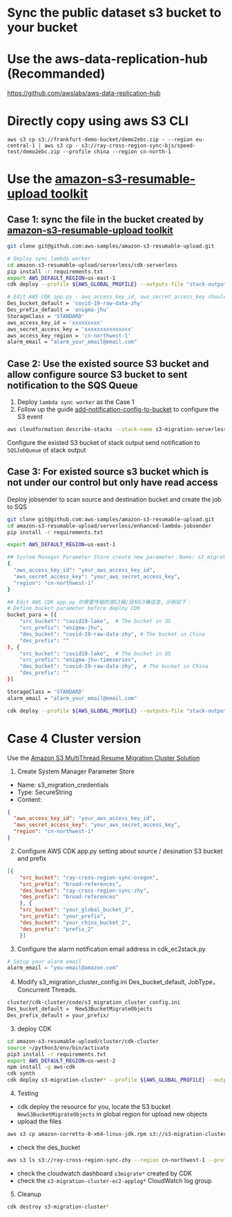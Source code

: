 # Sync the public dataset s3 bucket to your bucket

# Use the aws-data-replication-hub (Recommanded)

https://github.com/awslabs/aws-data-replication-hub

# Directly copy using aws S3 CLI

```
aws s3 cp s3://frankfurt-demo-bucket/demo2ebc.zip - --region eu-central-1 | aws s3 cp - s3://ray-cross-region-sync-bjs/speed-test/demo2ebc.zip --profile china --region cn-north-1
```

# Use the [amazon-s3-resumable-upload toolkit](https://github.com/aws-samples/amazon-s3-resumable-upload)

## Case 1: sync the file in the bucket created by [amazon-s3-resumable-upload toolkit](https://github.com/aws-samples/amazon-s3-resumable-upload)

```bash
git clone git@github.com:aws-samples/amazon-s3-resumable-upload.git

# Deploy sync lambda worker
cd amazon-s3-resumable-upload/serverless/cdk-serverless
pip install -r requirements.txt
export AWS_DEFAULT_REGION=us-east-1
cdk deploy --profile ${AWS_GLOBAL_PROFILE} --outputs-file "stack-outputs.json"

# Edit AWS CDK app.py - aws_access_key_id, aws_secret_access_key should be edit Lambda environment variables after deployment
Des_bucket_default = 'covid-19-raw-data-zhy'
Des_prefix_default = 'enigma-jhu'
StorageClass = 'STANDARD'
aws_access_key_id = 'xxxxxxxxx'
aws_secret_access_key = 'xxxxxxxxxxxxxxx'
aws_access_key_region = 'cn-northwest-1'
alarm_email = "alarm_your_email@email.com"
```

## Case 2: Use the existed source S3 bucket and allow configure source S3 bucket to sent notification to the SQS Queue
1. Deploy `lambda sync worker` as the Case 1 
2. Follow up the guide [add-notification-config-to-bucket](https://docs.aws.amazon.com/AmazonS3/latest/dev/ways-to-add-notification-config-to-bucket.html) to configure the S3 event

```bash
aws cloudformation describe-stacks --stack-name s3-migration-serverless --query "Stacks[0].Outputs"
```
Configure the existed S3 bucket of stack output send notification to `SQSJobQueue` of stack output


## Case 3: For existed source s3 bucket which is not under our control but only have read access
Deploy jobsender to scan source and destination bucket and create the job to SQS

```bash
git clone git@github.com:aws-samples/amazon-s3-resumable-upload.git
cd amazon-s3-resumable-upload/serverless/enhanced-lambda-jobsender
pip install -r requirements.txt

export AWS_DEFAULT_REGION=us-east-1

## System Manager Parameter Store create new parameter：Name: s3_migration_credentials, Tier: Standard, Type: SecureString
{
  "aws_access_key_id": "your_aws_access_key_id",
  "aws_secret_access_key": "your_aws_secret_access_key",
  "region": "cn-northwest-1"
}

## Edit AWS CDK app.py 你需要传输的源S3桶/目标S3桶信息，示例如下：
# Define bucket parameter before deploy CDK
bucket_para = [{
    "src_bucket": "covid19-lake",  # The bucket in US
    "src_prefix": "enigma-jhu",
    "des_bucket": "covid-19-raw-data-zhy", # The bucket in China
    "des_prefix": ""
}, {
    "src_bucket": "covid19-lake",  # The bucket in US
    "src_prefix": "enigma-jhu-timeseries",
    "des_bucket": "covid-19-raw-data-zhy",  # The bucket in China
    "des_prefix": ""
}]

StorageClass = 'STANDARD'
alarm_email = "alarm_your_email@email.com"

cdk deploy --profile ${AWS_GLOBAL_PROFILE} --outputs-file "stack-outputs.json"
```

# Case 4 Cluster version
Use the [Amazon S3 MultiThread Resume Migration Cluster Solution](https://github.com/aws-samples/amazon-s3-resumable-upload/blob/master/cluster/README-English.md)

1. Create System Manager Parameter Store

- Name: s3_migration_credentials
- Type: SecureString
- Content: 
```json
{
  "aws_access_key_id": "your_aws_access_key_id",
  "aws_secret_access_key": "your_aws_secret_access_key",
  "region": "cn-northwest-1"
}
```

2. Configure AWS CDK  app.py setting about source / desination S3 bucket and prefix

```json
[{
    "src_bucket": "ray-cross-region-sync-oregon",
    "src_prefix": "broad-references",
    "des_bucket": "ray-cross-region-sync-zhy",
    "des_prefix": "broad-references"
    }, {
    "src_bucket": "your_global_bucket_2",
    "src_prefix": "your_prefix",
    "des_bucket": "your_china_bucket_2",
    "des_prefix": "prefix_2"
    }]
```

3. Configure the alarm notification email address in cdk_ec2stack.py

```python
# Setup your alarm email
alarm_email = "you-email@amazon.com"
```

4. Modify s3_migration_cluster_config.ini Des_bucket_default, JobType，Concurrent Threads.
```bash
cluster/cdk-cluster/code/s3_migration_cluster_config.ini
Des_bucket_default =  NewS3BucketMigrateObjects
Des_prefix_default = your_prefix/
```

3. deploy CDK

```bash
cd amazon-s3-resumable-upload/cluster/cdk-cluster
source ~/python3/env/bin/activate
pip3 install -r requirements.txt
export AWS_DEFAULT_REGION=us-west-2
npm install -g aws-cdk
cdk synth
cdk deploy s3-migration-cluster* --profile ${AWS_GLOBAL_PROFILE} --outputs-file "stack-outputs.json"
```

4. Testing

- cdk deploy the resource for you, locate the S3 bucket `NewS3BucketMigrateObjects` in global region for upload new objects
- upload the files 
```bash
aws s3 cp amazon-corretto-8-x64-linux-jdk.rpm s3://s3-migration-cluster-reso-s3migratebucket676429fa-lt3gfz9nbfn7/crr-ningxia/
```
- check the des_bucket
```bash
aws s3 ls s3://ray-cross-region-sync-zhy --region cn-northwest-1 --profile china
```
- check the cloudwatch dashboard `s3migrate*` created by CDK
- check the `s3-migration-cluster-ec2-applog*` CloudWatch log group

5. Cleanup
```bash
cdk destroy s3-migration-cluster*
```